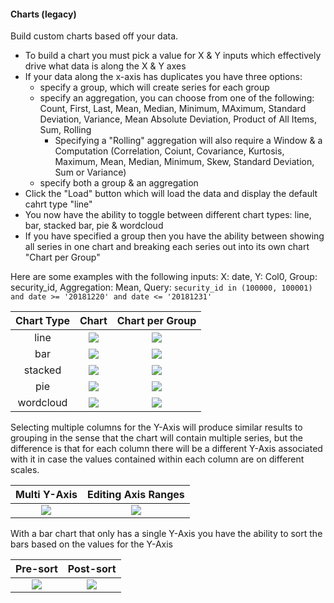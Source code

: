 #### Charts (legacy)
Build custom charts based off your data.

 - To build a chart you must pick a value for X & Y inputs which effectively drive what data is along the X & Y axes
 - If your data along the x-axis has duplicates you have three options:
   - specify a group, which will create series for each group
   - specify an aggregation, you can choose from one of the following: Count, First, Last, Mean, Median, Minimum, MAximum, Standard Deviation, Variance, Mean Absolute Deviation, Product of All Items, Sum, Rolling
     - Specifying a "Rolling" aggregation will also require a Window & a Computation (Correlation, Coiunt, Covariance, Kurtosis, Maximum, Mean, Median, Minimum, Skew, Standard Deviation, Sum or Variance)
   - specify both a group & an aggregation
 - Click the "Load" button which will load the data and display the default cahrt type "line"
 - You now have the ability to toggle between different chart types: line, bar, stacked bar, pie & wordcloud
 - If you have specified a group then you have the ability between showing all series in one chart and breaking each series out into its own chart "Chart per Group"

Here are some examples with the following inputs: X: date, Y: Col0, Group: security_id, Aggregation: Mean, Query: `security_id in (100000, 100001) and date >= '20181220' and date <= '20181231'`

|Chart Type|Chart|Chart per Group|
|:------:|:------:|:------:|
|line|![](https://raw.githubusercontent.com/man-group/dtale/master/docs/images/legacy_charts/line.png)|![](https://raw.githubusercontent.com/man-group/dtale/master/docs/images/legacy_charts/line_pg.png)|
|bar|![](https://raw.githubusercontent.com/man-group/dtale/master/docs/images/legacy_charts/bar.png)|![](https://raw.githubusercontent.com/man-group/dtale/master/docs/images/legacy_charts/bar_pg.png)|
|stacked|![](https://raw.githubusercontent.com/man-group/dtale/master/docs/images/legacy_charts/stacked.png)|![](https://raw.githubusercontent.com/man-group/dtale/master/docs/images/legacy_charts/stacked_pg.png)|
|pie|![](https://raw.githubusercontent.com/man-group/dtale/master/docs/images/legacy_charts/pie.png)|![](https://raw.githubusercontent.com/man-group/dtale/master/docs/images/legacy_charts/pie_pg.png)|
|wordcloud|![](https://raw.githubusercontent.com/man-group/dtale/master/docs/images/legacy_charts/wordcloud.png)|![](https://raw.githubusercontent.com/man-group/dtale/master/docs/images/legacy_charts/wordcloud_pg.png)|

Selecting multiple columns for the Y-Axis will produce similar results to grouping in the sense that the chart will contain multiple series, but the difference is that for each column there will be a different Y-Axis associated with it in case the values contained within each column are on different scales.

|Multi Y-Axis|Editing Axis Ranges|
|:------:|:------:|
|![](https://raw.githubusercontent.com/man-group/dtale/master/docs/images/legacy_charts/multi_col.png)|![](https://raw.githubusercontent.com/man-group/dtale/master/docs/images/legacy_charts/editing_axis.png)|

With a bar chart that only has a single Y-Axis you have the ability to sort the bars based on the values for the Y-Axis

|Pre-sort|Post-sort|
|:------:|:------:|
|![](https://raw.githubusercontent.com/man-group/dtale/master/docs/images/legacy_charts/bar_presort.png)|![](https://raw.githubusercontent.com/man-group/dtale/master/docs/images/legacy_charts/bar_postsort.png)|